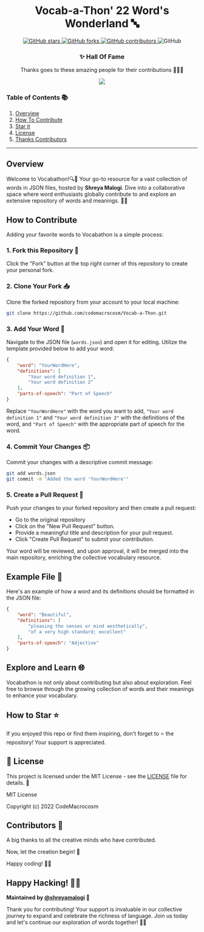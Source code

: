 


<div align="center">

# Vocab-a-Thon' 22 Word's Wonderland 🔤 

</div>
<p align="center">
  <a href="https://github.com/CodeMacrocosm/Vocab-a-Thon/stargazers">
    <img src="https://img.shields.io/github/stars/CodeMacrocosm/Vocab-a-Thon-22?style=flat-square" alt="GitHub stars">
  </a>
  <a href="https://github.com/CodeMacrocosm/Vocab-a-Thon/network">
    <img src="https://img.shields.io/github/forks/CodeMacrocosm/Vocab-a-Thon-22?style=flat-square" alt="GitHub forks">
  </a>
  <a href="https://github.com/codemacrocosm/Vocab-a-Thon/graphs/contributors">
    <img src="https://img.shields.io/github/contributors/codemacrocosm/Vocab-a-Thon-22.svg" alt="GitHub contributors">
  </a>
  <img src="https://img.shields.io/github/license/CodeMacrocosm/Vocab-a-Thon" alt="GitHub">
</p>

<div align="center">

### ✨ Hall Of Fame

Thanks goes to these amazing people for their contributions 🎉🎉🎉

<a href="https://github.com/codeMacrocosm/Vocab-a-Thon/graphs/contributors">
  <img src="https://contrib.rocks/image?repo=codeMacrocosm/Vocab-a-Thon" />
</a>

</div>




### Table of Contents 📚

1. [Overview](#overview)
3. [How To Contribute](#how-to-contribute)
4. [Star it](#how-to-star-)
5. [License](#-license)
6. [Thanks Contributors](#contributors-)


---

## Overview

Welcome to Vocabathon!🔍📖 Your go-to resource for a vast collection of words in JSON files, hosted by **Shreya Malogi**. Dive into a collaborative space where word enthusiasts globally contribute to and explore an extensive repository of words and meanings. 🌟📣


## How to Contribute 

Adding your favorite words to Vocabathon is a simple process:

### 1. Fork this Repository 🍴

Click the "Fork" button at the top right corner of this repository to create your personal fork.

### 2. Clone Your Fork 📥

Clone the forked repository from your account to your local machine:

```bash
git clone https://github.com/codemacrocosm/Vocab-a-Thon.git
```

### 3. Add Your Word 📝

Navigate to the JSON file (`words.json`) and open it for editing. Utilize the template provided below to add your word:

```json
{
    "word": "YourWordHere",
    "definitions": [
        "Your word definition 1",
        "Your word definition 2"
    ],
    "parts-of-speech": "Part of Speech"
}
```

Replace `"YourWordHere"` with the word you want to add, `"Your word definition 1"` and `"Your word definition 2"` with the definitions of the word, and `"Part of Speech"` with the appropriate part of speech for the word.

### 4. Commit Your Changes 📦

Commit your changes with a descriptive commit message:

```bash
git add words.json
git commit -m "Added the word 'YourWordHere'"
```

### 5. Create a Pull Request 🎉

Push your changes to your forked repository and then create a pull request:

- Go to the original repository
- Click on the "New Pull Request" button.
- Provide a meaningful title and description for your pull request.
- Click "Create Pull Request" to submit your contribution.

Your word will be reviewed, and upon approval, it will be merged into the main repository, enriching the collective vocabulary resource.

## Example File 🎃

Here's an example of how a word and its definitions should be formatted in the JSON file:

```json
{
    "word": "Beautiful",
    "definitions": [
        "pleasing the senses or mind aesthetically",
        "of a very high standard; excellent"
    ],
    "parts-of-speech": "Adjective"
}
```

## Explore and Learn 🌐

Vocabathon is not only about contributing but also about exploration. Feel free to browse through the growing collection of words and their meanings to enhance your vocabulary.

## How to Star ⭐

If you enjoyed this repo or find them inspiring, don't forget to ⭐ the repository! Your support is appreciated.

## 📄 License

This project is licensed under the MIT License - see the [LICENSE](LICENSE) file for details. 📜

MIT License

Copyright (c) 2022 CodeMacrocosm



## Contributors 🙌

A big thanks to all the creative minds who have contributed.

Now, let the creation begin! 🎨

Happy coding! 🚀🎉

## Happy Hacking! 🎃👾



**Maintained by [@shreyamalogi](https://github.com/shreyamalogi) 🌟**

Thank you for contributing! Your support is invaluable in our collective journey to expand and celebrate the richness of language. Join us today and let's continue our exploration of words together! 🚀📖
